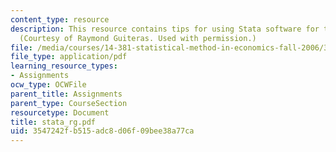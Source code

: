 ```yaml
---
content_type: resource
description: This resource contains tips for using Stata software for the course assignments.
  (Courtesy of Raymond Guiteras. Used with permission.)
file: /media/courses/14-381-statistical-method-in-economics-fall-2006/3547242fb515adc8d06f09bee38a77ca_stata_rg.pdf
file_type: application/pdf
learning_resource_types:
- Assignments
ocw_type: OCWFile
parent_title: Assignments
parent_type: CourseSection
resourcetype: Document
title: stata_rg.pdf
uid: 3547242f-b515-adc8-d06f-09bee38a77ca
---
```

